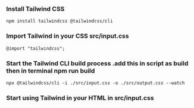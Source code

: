 ### Install Tailwind CSS
```
npm install tailwindcss @tailwindcss/cli
```
###  Import Tailwind in your CSS src/input.css
``` 
@import "tailwindcss";
```
### Start the Tailwind CLI build process .add this in script as build  then in terminal npm run build
```
npx @tailwindcss/cli -i ./src/input.css -o ./src/output.css --watch
```
### Start using Tailwind in your HTML in src/input.css